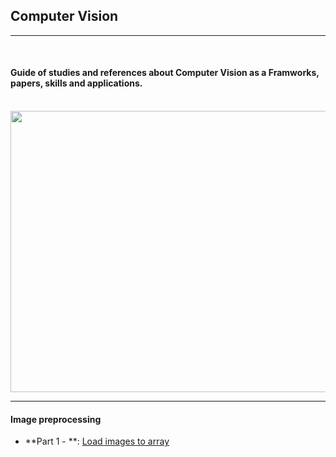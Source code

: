 ## Computer Vision 
<hr>
<br>


#### Guide of studies and references about Computer Vision as a Framworks, papers, skills and applications. 


<br>

<img src="https://fullscale.io/blog/wp-content/uploads/2019/05/full-scale-blog-machine-learning-in-computer-vision.jpg" width="650" height="450" />



<br>
<hr> 

#### <b> Image preprocessing </b> 

* **Part 1 - **: [Load images to array](https://github.com/Felipe-Oliveira11/Detection-COVID19/blob/master/Detecting_Covid_19_Images.ipynb)
